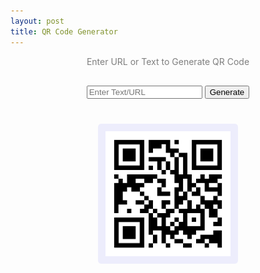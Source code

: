 ```yaml
---
layout: post
title: QR Code Generator
---
```

<style>
  .qrcode_generator{text-align:center}.qrcode_generator span{display:block;margin-bottom:30px;color:rgba(0,0,0,.5)}.qr_output{display:grid;margin-top:40px;place-items:center}.qr_output img{padding:12px;border-radius:5px;background:rgba(99,102,241,.1)}
</style>
<div class="qrcode_generator">
  <span>Enter URL or Text to Generate QR Code</span>
  <div class="qr_input">
    <input type="url" id="URL_input" placeholder="Enter Text/URL" title="Enter text and URL to create QR code"/>
    <button class="btn" id="qr_btn" title="Generate new QR code">Generate</button>
  </div>
  <div class="qr_output">
    <a id="qr_link">
      <img id="qr_img" width="200" height="200" src="/assets/other/qrcode.svg"/>
    </a>
  </div>
</div>
<script>
  const URL_input=document.querySelector("#URL_input"),qr_img=document.querySelector("#qr_img"),qr_link=document.querySelector("#qr_link"),qr_btn=document.querySelector("#qr_btn");qr_btn.onclick=()=>{let a=`https://api.qrserver.com/v1/create-qr-code/?size=200x200&data=${URL_input.value}`;qr_img.src=a,qr_link.href=a}
</script>
